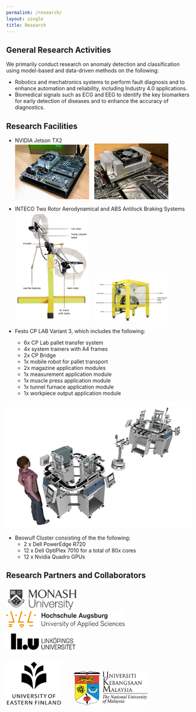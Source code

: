 ```yaml
---
permalink: /research/
layout: single
title: Research 
---
```


## General Research Activities ##
We primarily conduct research on anomaly detection and classification using model-based and data-driven methods on the following:
* Robotics and mechatronics systems to perform fault diagnosis and to enhance automation and reliability, including Industry 4.0 applications.
* Biomedical signals such as ECG and EEG to identify the key biomarkers for early detection of diseases and to enhance the accuracy of diagnostics.


## Research Facilities ## 
* NVIDIA Jetson TX2  
<img src="/assets/Figures/Jetson.jpg" width="200">&emsp;<img src="/assets/Figures/Jetson2.jpg" width="200">

* INTECO Two Rotor Aerodynamical and ABS Antilock Braking Systems
<img src="/assets/Figures/Aero.png" width="200">&emsp;<img src="/assets/Figures/ABS.png" width="200">

* Festo CP LAB Variant 3, which includes the following:
  * 6x CP Lab pallet transfer system
  * 4x system trainers with A4 frames
  * 2x CP Bridge
  * 1x mobile robot for pallet transport
  * 2x magazine application modules
  * 1x measurement application module
  * 1x muscle press application module
  * 1x tunnel furnace application module
  * 1x workpiece output application module  
<img src="/assets/Figures/Festo.png" width="500">  

* Beowulf Cluster consisting of the the following:
  * 2 x Dell PowerEdge R720
  * 12 x Dell OptiPlex 7010 for a total of 80x cores
  * 12 x Nvidia Quadro GPUs


## Research Partners and Collaborators ##

<img src="/assets/Figures/Monash.png" width="200">&emsp;&emsp; 
<img src="/assets/Figures/UAS.png" width="320">&emsp;&emsp; 
<img src="/assets/Figures/LiU.png" width="200">&emsp;&emsp;  

<img src="/assets/Figures/UEF.jpg" width="150">&emsp;&emsp; 
<img src="/assets/Figures/UKM.png" width="200">&emsp;&emsp; 

 
